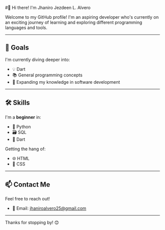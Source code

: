 #👋 Hi there! I'm Jhaniro Jezdeen L. Alvero

Welcome to my GitHub profile! I'm an aspiring developer who's currently on an exciting journey of learning and exploring different programming languages and tools.

---

## 🎯 Goals
I'm currently diving deeper into:
- 💡 Dart
- 📚 General programming concepts
- 🌱 Expanding my knowledge in software development

---

## 🛠️ Skills
I'm a **beginner** in:
- 🐍 Python  
- 🗃️ SQL  
- 🎯 Dart  

Getting the hang of:
- 🌐 HTML  
- 🎨 CSS  

---

## 📫 Contact Me
Feel free to reach out!
- 📧 Email: [jhaniroalvero25@gmail.com](mailto:jhaniroalvero25@gmail.com)

---

Thanks for stopping by! 😊

